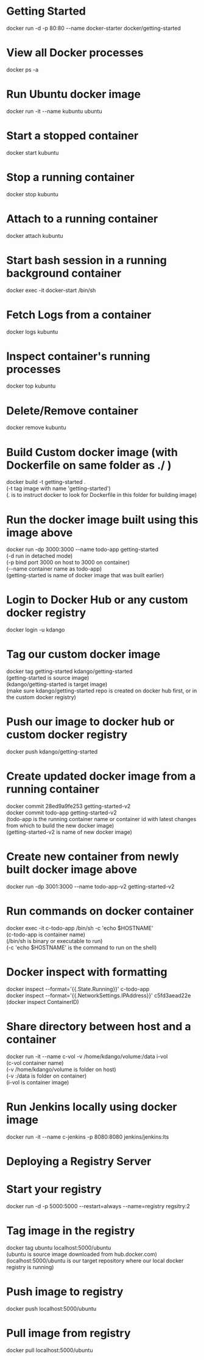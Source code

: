 # Getting Started 
docker run -d -p 80:80 --name docker-starter docker/getting-started

# View all Docker processes
docker ps -a

# Run Ubuntu docker image
docker run -it --name kubuntu ubuntu 

# Start a stopped container
docker start kubuntu

# Stop a running container
docker stop kubuntu

# Attach to a running container
docker attach kubuntu

# Start bash session in a running background container
docker exec -it docker-start /bin/sh

# Fetch Logs from a container
docker logs kubuntu

# Inspect container's running processes
docker top kubuntu

# Delete/Remove container
docker remove kubuntu

# Build Custom docker image (with Dockerfile on same folder as ./ )
docker build -t getting-started .  
(-t tag image with name 'getting-started')  
(. is to instruct docker to look for Dockerfile in this folder for building image)  

# Run the docker image built using this image above  
docker run -dp 3000:3000 --name todo-app getting-started  
(-d run in detached mode)  
(-p bind port 3000 on host to 3000 on container)  
(--name container name as todo-app)  
(getting-started is name of docker image that was built earlier)  

# Login to Docker Hub or any custom docker registry
docker login -u kdango

# Tag our custom docker image
docker tag getting-started kdango/getting-started  
(getting-started is source image)  
(kdango/getting-started is target image)  
(make sure kdango/getting-started repo is created on docker hub first, or in the custom docker registry)  

# Push our image to docker hub or custom docker registry
docker push kdango/getting-started  

# Create updated docker image from a running container
docker commit 28ed9a9fe253 getting-started-v2  
docker commit todo-app getting-started-v2  
(todo-app is the running container name or container id with latest changes from which to build the new docker image)  
(getting-started-v2 is name of new docker image)  

# Create new container from newly built docker image above  
docker run -dp 3001:3000 --name todo-app-v2 getting-started-v2

# Run commands on docker container
docker exec -it c-todo-app /bin/sh -c 'echo $HOSTNAME'  
(c-todo-app is container name)  
(/bin/sh is binary or executable to run)  
(-c 'echo $HOSTNAME' is the command to run on the shell)  

# Docker inspect with formatting  
docker inspect --format='{{.State.Running}}' c-todo-app  
docker inspect --format='{{.NetworkSettings.IPAddress}}' c5fd3aead22e  
(docker inspect ContainerID)  

# Share directory between host and a container
docker run -it --name c-vol -v /home/kdango/volume:/data i-vol  
(c-vol container name)  
(-v /home/kdango/volume is folder on host)  
(-v :/data is folder on container)  
(i-vol is container image)  

# Run Jenkins locally using docker image
docker run -it --name c-jenkins -p 8080:8080 jenkins/jenkins:lts

# Deploying a Registry Server
# Start your registry
docker run -d -p 5000:5000 --restart=always --name=registry regsitry:2

# Tag image in the registry  
docker tag ubuntu localhost:5000/ubuntu  
(ubuntu is source image downloaded from hub.docker.com)  
(localhost:5000/ubuntu is our target repository where our local docker registry is running)  

# Push image to registry
docker push localhost:5000/ubuntu

# Pull image from registry
docker pull localhost:5000/ubuntu
